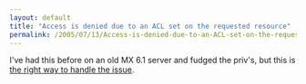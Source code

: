 ```yaml
---
layout: default
title: "Access is denied due to an ACL set on the requested resource"
permalink: /2005/07/13/Access-is-denied-due-to-an-ACL-set-on-the-requested-resource/
---
```


I've had this before on an old MX 6.1 server and fudged the priv's, but this is <a href="http://www.macromedia.com/go/a9eb1bad" target="_blank">the right way to handle the issue</a>.<br/>